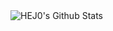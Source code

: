 <img  align="center" src="https://github-readme-stats.vercel.app/api?username=HEJ0&&show_icons=true&count_private=true&hide_border=true&hide_title=true&bg_color=0d1117,273140,43546e&text_color=ffffff" alt="HEJ0's Github Stats">
